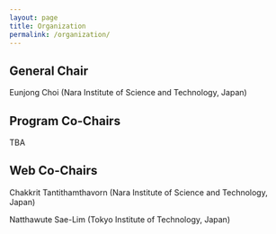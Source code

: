 ```yaml
---
layout: page
title: Organization
permalink: /organization/
---
```



## General Chair

Eunjong Choi (Nara Institute of Science and Technology, Japan)

## Program Co-Chairs

TBA

## Web Co-Chairs

Chakkrit Tantithamthavorn (Nara Institute of Science and Technology, Japan)

Natthawute Sae-Lim (Tokyo Institute of Technology, Japan)